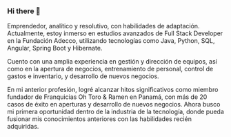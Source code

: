 ### Hi there 👋
Emprendedor, analítico y resolutivo, con habilidades de adaptación. Actualmente, estoy inmerso en estudios avanzados de Full Stack Developer en la Fundación Adecco, utilizando tecnologías como Java, Python, SQL, Angular, Spring Boot y Hibernate.

Cuento con una amplia experiencia en gestión y dirección de equipos, así como en la apertura de negocios, entrenamiento de personal, control de gastos e inventario, y desarrollo de nuevos negocios.

En mi anterior profesión, logré alcanzar hitos significativos como miembro fundador de Franquicias Oh Toro & Ramen en Panamá, con más de 20 casos de éxito en aperturas y desarrollo de nuevos negocios. Ahora busco mi primera oportunidad dentro de la industria de la tecnología, donde pueda fusionar mis conocimientos anteriores con las habilidades recién adquiridas.
<!--
**JehielL/jehielL** is a ✨ _special_ ✨ repository because its `README.md` (this file) appears on your GitHub profile.

Here are some ideas to get you started:

- 🔭 I’m currently working on ...
- 🌱 I’m currently learning ...
- 👯 I’m looking to collaborate on ...
- 🤔 I’m looking for help with ...
- 💬 Ask me about ...
- 📫 How to reach me: ...
- 😄 Pronouns: ...
- ⚡ Fun fact: ...
-->
